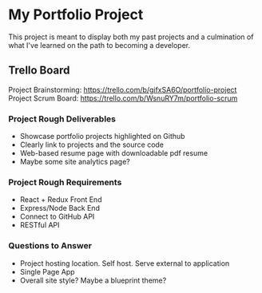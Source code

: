 # My Portfolio Project

This project is meant to display both my past projects and a culmination of what I've learned on the path to becoming a developer.

## Trello Board

Project Brainstorming: https://trello.com/b/gifxSA6O/portfolio-project
Project Scrum Board: https://trello.com/b/WsnuRY7m/portfolio-scrum

### Project Rough Deliverables

-   Showcase portfolio projects highlighted on Github
-   Clearly link to projects and the source code
-   Web-based resume page with downloadable pdf resume
-   Maybe some site analytics page?

### Project Rough Requirements

-   React + Redux Front End
-   Express/Node Back End
-   Connect to GitHub API
-   RESTful API

### Questions to Answer

-   Project hosting location. Self host. Serve external to application
-   Single Page App
-   Overall site style? Maybe a blueprint theme?
